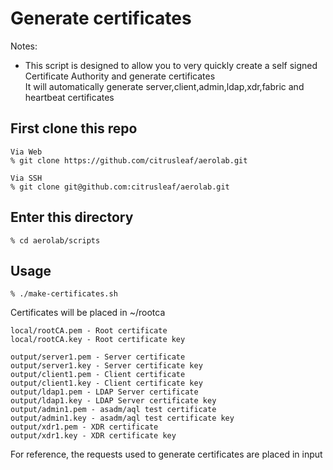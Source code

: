 # Generate certificates

Notes:
  * This script is designed to allow you to very quickly create a self signed Certificate Authority and generate certificates<br>
    It will automatically generate server,client,admin,ldap,xdr,fabric and heartbeat certificates<br>


## First clone this repo

```
Via Web
% git clone https://github.com/citrusleaf/aerolab.git

Via SSH
% git clone git@github.com:citrusleaf/aerolab.git
```

## Enter this directory
```
% cd aerolab/scripts
```

## Usage

```
% ./make-certificates.sh 
```

Certificates will be placed in ~/rootca
```
local/rootCA.pem - Root certificate
local/rootCA.key - Root certificate key

output/server1.pem - Server certificate
output/server1.key - Server certificate key
output/client1.pem - Client certificate
output/client1.key - Client certificate key
output/ldap1.pem - LDAP Server certificate
output/ldap1.key - LDAP Server certificate key
output/admin1.pem - asadm/aql test certificate
output/admin1.key - asadm/aql test certificate key
output/xdr1.pem - XDR certificate
output/xdr1.key - XDR certificate key
```
For reference, the requests used to generate certificates are placed in input

